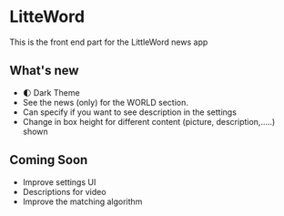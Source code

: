 # LitteWord

This is the front end part for the LittleWord news app

## What's new
- 🌓 Dark Theme
- See the news (only) for the WORLD section.
- Can specify if you want to see description in the settings
- Change in box height for different content (picture, description,.....) shown

## Coming Soon

- Improve settings UI
- Descriptions for video
- Improve the matching algorithm
